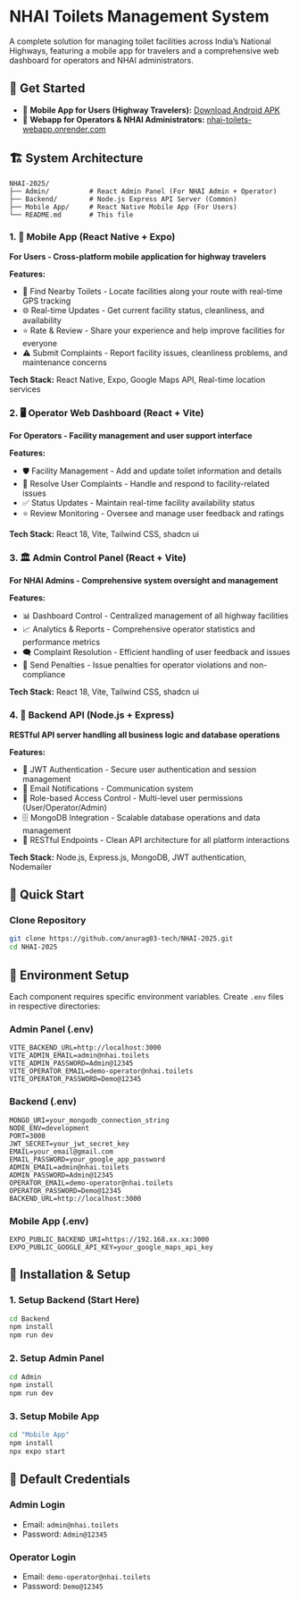 # NHAI Toilets Management System

A complete solution for managing toilet facilities across India’s National Highways, featuring a mobile app for travelers and a comprehensive web dashboard for operators and NHAI administrators.

## 🚀 Get Started

- 📱 **Mobile App for Users (Highway Travelers):** [Download Android APK](https://drive.google.com/file/d/1gwN6LDuOGszCzBJ49tpcCIHqDoa_PC9O/view?usp=sharing)
- 🔧 **Webapp for Operators & NHAI Administrators:** [nhai-toilets-webapp.onrender.com](https://nhai-toilets-webapp.onrender.com)

## 🏗️ System Architecture

```
NHAI-2025/
├── Admin/          # React Admin Panel (For NHAI Admin + Operator)
├── Backend/        # Node.js Express API Server (Common)
├── Mobile App/     # React Native Mobile App (For Users)
└── README.md       # This file
```

### 1. 📱 Mobile App (React Native + Expo)

**For Users - Cross-platform mobile application for highway travelers**

**Features:**

- 📍 Find Nearby Toilets - Locate facilities along your route with real-time GPS tracking
- 🌐 Real-time Updates - Get current facility status, cleanliness, and availability
- ⭐ Rate & Review - Share your experience and help improve facilities for everyone
- ⚠️ Submit Complaints - Report facility issues, cleanliness problems, and maintenance concerns

**Tech Stack:** React Native, Expo, Google Maps API, Real-time location services

### 2. 🖥️ Operator Web Dashboard (React + Vite)

**For Operators - Facility management and user support interface**

**Features:**

- 🛡️ Facility Management - Add and update toilet information and details
- 💬 Resolve User Complaints - Handle and respond to facility-related issues
- ✅ Status Updates - Maintain real-time facility availability status
- ⭐ Review Monitoring - Oversee and manage user feedback and ratings

**Tech Stack:** React 18, Vite, Tailwind CSS, shadcn ui

### 3. 🏛️ Admin Control Panel (React + Vite)

**For NHAI Admins - Comprehensive system oversight and management**

**Features:**

- 📊 Dashboard Control - Centralized management of all highway facilities
- 📈 Analytics & Reports - Comprehensive operator statistics and performance metrics
- 🗨️ Complaint Resolution - Efficient handling of user feedback and issues
- 🚫 Send Penalties - Issue penalties for operator violations and non-compliance

**Tech Stack:** React 18, Vite, Tailwind CSS, shadcn ui

### 4. 🔧 Backend API (Node.js + Express)

**RESTful API server handling all business logic and database operations**

**Features:**

- 🔐 JWT Authentication - Secure user authentication and session management
- 📧 Email Notifications - Communication system
- 👥 Role-based Access Control - Multi-level user permissions (User/Operator/Admin)
- 🗄️ MongoDB Integration - Scalable database operations and data management
- 🔗 RESTful Endpoints - Clean API architecture for all platform interactions

**Tech Stack:** Node.js, Express.js, MongoDB, JWT authentication, Nodemailer

## 🚀 Quick Start

### Clone Repository

```bash
git clone https://github.com/anurag03-tech/NHAI-2025.git
cd NHAI-2025
```

## 🔧 Environment Setup

Each component requires specific environment variables. Create `.env` files in respective directories:

### Admin Panel (.env)

```env
VITE_BACKEND_URL=http://localhost:3000
VITE_ADMIN_EMAIL=admin@nhai.toilets
VITE_ADMIN_PASSWORD=Admin@12345
VITE_OPERATOR_EMAIL=demo-operator@nhai.toilets
VITE_OPERATOR_PASSWORD=Demo@12345
```

### Backend (.env)

```env
MONGO_URI=your_mongodb_connection_string
NODE_ENV=development
PORT=3000
JWT_SECRET=your_jwt_secret_key
EMAIL=your_email@gmail.com
EMAIL_PASSWORD=your_google_app_password
ADMIN_EMAIL=admin@nhai.toilets
ADMIN_PASSWORD=Admin@12345
OPERATOR_EMAIL=demo-operator@nhai.toilets
OPERATOR_PASSWORD=Demo@12345
BACKEND_URL=http://localhost:3000
```

### Mobile App (.env)

```env
EXPO_PUBLIC_BACKEND_URI=https://192.168.xx.xx:3000
EXPO_PUBLIC_GOOGLE_API_KEY=your_google_maps_api_key
```

## 🚀 Installation & Setup

### 1. Setup Backend (Start Here)

```bash
cd Backend
npm install
npm run dev
```

### 2. Setup Admin Panel

```bash
cd Admin
npm install
npm run dev
```

### 3. Setup Mobile App

```bash
cd "Mobile App"
npm install
npx expo start
```

## 🔐 Default Credentials

### Admin Login

- Email: `admin@nhai.toilets`
- Password: `Admin@12345`

### Operator Login

- Email: `demo-operator@nhai.toilets`
- Password: `Demo@12345`
